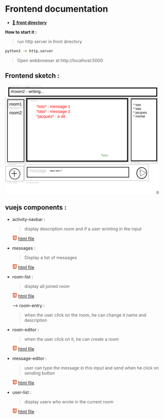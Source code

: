 # Frontend documentation

  - [📂 **front directory**](../../front/)
  
  **How to start it :**

  > run http server in front directory

  ```bash
  python3 -m http.server
  ```
> Open webbrowser at http://localhost:5000



## Frontend sketch :

![frontend-sketch](front.png)

## vuejs components :

- activity-navbar :
  > display description room and if a user wrinting in the input

  ![html](../../logos/html.png) [html file](../../front/activity_bar.html)

- messages :
  > Display a list of messages

  ![html](../../logos/html.png) [html file](../../front/room.html)

- room-list :
  > display all joined room

  ![html](../../logos/html.png) [html file](../../front/room_list.html)

  
   
   --> room-entry :
    > when the user click on the room, he can change it name and description

- room-editor : 
  > when the user click on it, he can create a room
      
  ![html](../../logos/html.png) [html file](../../front/room_editor.html)

- message-editor :
  > user can type the message in this input and send when he click on sending button 

    ![html](../../logos/html.png) [html file](../../front/message_editor.html)

- user-list :
   > display users who wrote in the current room

    ![html](../../logos/html.png) [html file](../../front/user-list.html)